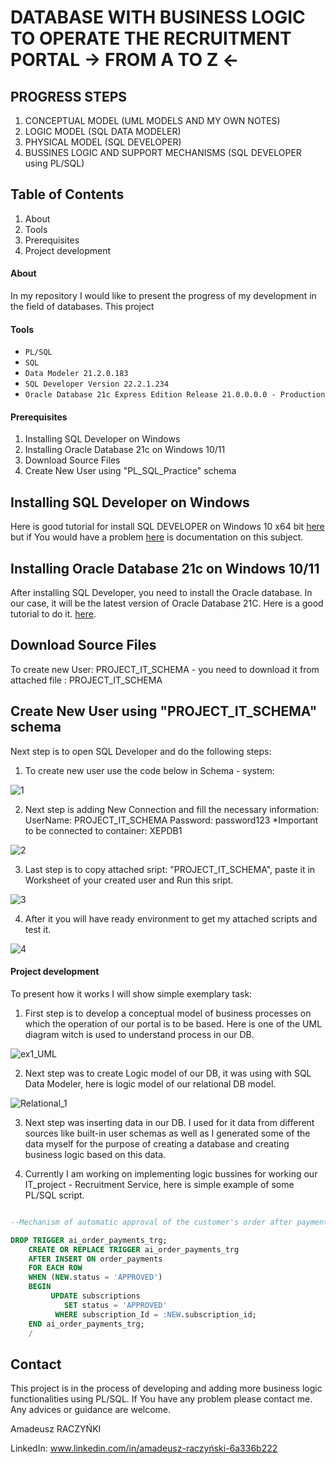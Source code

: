 # DATABASE WITH BUSINESS LOGIC TO OPERATE THE RECRUITMENT PORTAL -> FROM A TO Z <-



## PROGRESS STEPS 
1. CONCEPTUAL MODEL (UML MODELS AND MY OWN NOTES)
2. LOGIC MODEL (SQL DATA MODELER)
3. PHYSICAL MODEL (SQL DEVELOPER)
4. BUSSINES LOGIC AND SUPPORT MECHANISMS (SQL DEVELOPER using PL/SQL)



## Table of Contents 
1. About
2. Tools
3. Prerequisites
4. Project development


#### About

In my repository I would like to present the progress of my development in the field of databases. This project 


#### Tools 

* `PL/SQL`
* `SQL`
* `Data Modeler 21.2.0.183`
* `SQL Developer Version 22.2.1.234`
* `Oracle Database 21c Express Edition Release 21.0.0.0.0 - Production`

#### Prerequisites

1. Installing SQL Developer on Windows
2. Installing Oracle Database 21c on Windows 10/11 
3. Download Source Files
5. Create New User using "PL_SQL_Practice" schema


## Installing SQL Developer on Windows

 Here is good tutorial for install SQL DEVELOPER on Windows 10 x64 bit [here](https://www.youtube.com/watch?v=zliF8kXVmeE) but if You would have a problem [here](https://docs.oracle.com/en/database/oracle/sql-developer/22.2/rptug/sql-developer-concepts-usage.html#GUID-156BEBA3-2F9B-4CE0-8E91-728581FF46AB) is documentation on this subject. 

## Installing Oracle Database 21c on Windows 10/11 

After installing SQL Developer, you need to install the Oracle database. In our case, it will be the latest version of Oracle Database 21C. Here is a good tutorial to do it.  [here](https://www.youtube.com/watch?v=-h2NJmake20). 

## Download Source Files

To create new User: PROJECT_IT_SCHEMA - you need to download it from attached file : PROJECT_IT_SCHEMA

## Create New User using "PROJECT_IT_SCHEMA" schema

Next step is to open SQL Developer and do the following steps:
1. To create new user use the code below in Schema - system: 

![1](https://user-images.githubusercontent.com/125867556/228336880-659cd466-d348-45f3-9168-e1fb033c1e31.PNG)


2. Next step is  adding New Connection and fill the necessary information:
UserName: PROJECT_IT_SCHEMA
Password: password123
*Important to be connected to container: XEPDB1

![2](https://user-images.githubusercontent.com/125867556/228336923-e618f6c6-9715-4a4d-876b-0e77d5a106ec.PNG)


3. Last step is to copy attached sript: "PROJECT_IT_SCHEMA", paste it in Worksheet of your created user and Run this sript. 

![3](https://user-images.githubusercontent.com/125867556/228336972-61cf992e-62ae-499b-868d-8146426f6151.PNG)

4. After it you will have ready environment to get my attached scripts and test it.

![4](https://user-images.githubusercontent.com/125867556/228337035-da0dee9c-6898-426f-8dda-031e52e2d0b4.PNG)

#### Project development

To present how it works I will show simple exemplary task:

1. First step is to develop a conceptual model of business processes on which the operation of our portal is to be based. Here is one of the UML diagram witch is used to understand process in our DB.

![ex1_UML](https://user-images.githubusercontent.com/125867556/228339183-944af8c3-47f7-40f5-b2d8-487fae0c7ebe.png)

2. Next step was to create Logic model of our DB, it was using with SQL Data Modeler, here is logic model of our relational DB model.

![Relational_1](https://user-images.githubusercontent.com/125867556/228339217-94d5c501-e787-4ac6-81d2-e9f70e532f8d.png)

3. Next step was inserting data in our DB. I used for it data from different sources like built-in user schemas as well as I generated some of the data myself for the purpose of creating a database and creating business logic based on this data.

4. Currently I am working on implementing logic bussines for working our IT_project - Recruitment Service, here is simple example of some PL/SQL script.

```sql

--Mechanism of automatic approval of the customer's order after payment.

DROP TRIGGER ai_order_payments_trg;
	CREATE OR REPLACE TRIGGER ai_order_payments_trg
	AFTER INSERT ON order_payments
	FOR EACH ROW
	WHEN (NEW.status = 'APPROVED')
	BEGIN
		 UPDATE subscriptions
			SET status = 'APPROVED'
		  WHERE subscription_Id = :NEW.subscription_id;
	END ai_order_payments_trg;
	/


```


## Contact
This project is in the process of developing and adding more business logic functionalities using PL/SQL.
If You have any problem please contact me. Any advices or guidance are welcome.

Amadeusz RACZYŃKI

LinkedIn: www.linkedin.com/in/amadeusz-raczyński-6a336b222





